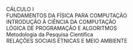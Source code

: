 CÁLCULO I	
FUNDAMENTOS DA FÍSICA PARA COMPUTAÇÃO	
INTRODUÇÃO À CIÊNCIA DA COMPUTAÇÃO	
LÓGICA DE PROGRAMAÇÃO E ALGORITMOS	
Metodologia da Pesquisa Cientifica	
RELAÇÕES SOCIAIS ÉTNICAS E MEIO AMBIENTE	
